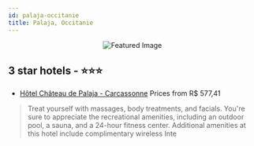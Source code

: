 ```yaml
---
id: palaja-occitanie
title: Palaja, Occitanie
---
```


<center><img src="https://i.travelapi.com/hotels/7000000/6140000/6139400/6139364/fae5ed1f_z.jpg" alt="Featured Image" /></center>


##  3 star hotels - ⭐️⭐️⭐️

-    [Hôtel Château de Palaja - Carcassonne](https://us.hurb.com/hotels/palaja/hotel-chateau-de-palaja-carcassonne-JNP-JP896209?cmp=18055) Prices from R$ 577,41
   > Treat yourself with massages, body treatments, and facials. You're sure to appreciate the recreational amenities, including an outdoor pool, a sauna, and a 24-hour fitness center. Additional amenities at this hotel include complimentary wireless Inte
